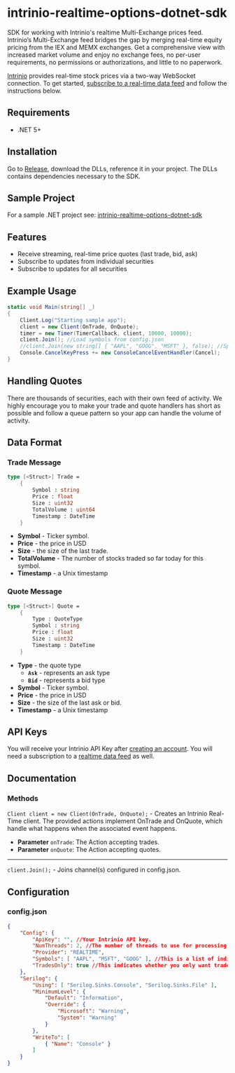 # intrinio-realtime-options-dotnet-sdk
SDK for working with Intrinio's realtime Multi-Exchange prices feed.  Intrinio’s Multi-Exchange feed bridges the gap by merging real-time equity pricing from the IEX and MEMX exchanges. Get a comprehensive view with increased market volume and enjoy no exchange fees, no per-user requirements, no permissions or authorizations, and little to no paperwork.

[Intrinio](https://intrinio.com/) provides real-time stock prices via a two-way WebSocket connection. To get started, [subscribe to a real-time data feed](https://intrinio.com/real-time-multi-exchange) and follow the instructions below.

## Requirements

- .NET 5+

## Installation

Go to [Release](https://github.com/intrinio/intrinio-realtime-csharp-sdk/releases/), download the DLLs, reference it in your project. The DLLs contains dependencies necessary to the SDK.

## Sample Project

For a sample .NET project see: [intrinio-realtime-options-dotnet-sdk](https://github.com/intrinio/intrinio-realtime-csharp-sdk)

## Features

* Receive streaming, real-time price quotes (last trade, bid, ask)
* Subscribe to updates from individual securities
* Subscribe to updates for all securities

## Example Usage
```csharp
static void Main(string[] _)
{
	Client.Log("Starting sample app");
	client = new Client(OnTrade, OnQuote);
	timer = new Timer(TimerCallback, client, 10000, 10000);
	client.Join(); //Load symbols from config.json
	//client.Join(new string[] { "AAPL", "GOOG", "MSFT" }, false); //Specify symbols at runtime
	Console.CancelKeyPress += new ConsoleCancelEventHandler(Cancel);
}
```

## Handling Quotes

There are thousands of securities, each with their own feed of activity.  We highly encourage you to make your trade and quote handlers has short as possible and follow a queue pattern so your app can handle the volume of activity.

## Data Format

### Trade Message

```fsharp
type [<Struct>] Trade =
    {
        Symbol : string
        Price : float
        Size : uint32
        TotalVolume : uint64
        Timestamp : DateTime
    }
```

* **Symbol** - Ticker symbol.
* **Price** - the price in USD
* **Size** - the size of the last trade.
* **TotalVolume** - The number of stocks traded so far today for this symbol.
* **Timestamp** - a Unix timestamp


### Quote Message

```fsharp
type [<Struct>] Quote =
    {
        Type : QuoteType 
        Symbol : string
        Price : float
        Size : uint32
        Timestamp : DateTime
    }
```

* **Type** - the quote type
  *    **`Ask`** - represents an ask type
  *    **`Bid`** - represents a bid type  
* **Symbol** - Ticker symbol.
* **Price** - the price in USD
* **Size** - the size of the last ask or bid.
* **Timestamp** - a Unix timestamp

## API Keys

You will receive your Intrinio API Key after [creating an account](https://intrinio.com/signup). You will need a subscription to a [realtime data feed](https://intrinio.com/real-time-multi-exchange) as well.

## Documentation

### Methods

`Client client = new Client(OnTrade, OnQuote);` - Creates an Intrinio Real-Time client. The provided actions implement OnTrade and OnQuote, which handle what happens when the associated event happens.
* **Parameter** `onTrade`: The Action accepting trades.
* **Parameter** `onQuote`: The Action accepting quotes.

---------

`client.Join();` - Joins channel(s) configured in config.json.

## Configuration

### config.json
```json
{
	"Config": {
		"ApiKey": "", //Your Intrinio API key.
		"NumThreads": 2, //The number of threads to use for processing events.
		"Provider": "REALTIME",
		"Symbols": [ "AAPL", "MSFT", "GOOG" ], //This is a list of individual tickers to subscribe to, or "lobby" to subscribe to all at once (firehose).
		"TradesOnly": true //This indicates whether you only want trade events (true) or you want trade, ask, and bid events (false).
	},
	"Serilog": {
		"Using": [ "Serilog.Sinks.Console", "Serilog.Sinks.File" ],
		"MinimumLevel": {
			"Default": "Information",
			"Override": {
				"Microsoft": "Warning",
				"System": "Warning"
			}
		},
		"WriteTo": [
			{ "Name": "Console" }
		]
	}
}
```